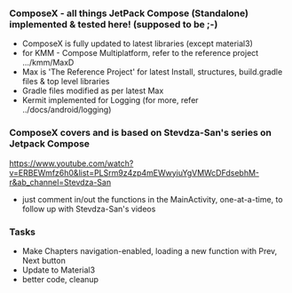 ### ComposeX - all things JetPack Compose (Standalone) implemented & tested here! (supposed to be ;-)

- ComposeX is fully updated to latest libraries (except material3)
- for KMM - Compose Multiplatform, refer to the reference project .../kmm/MaxD
- Max is 'The Reference Project' for latest Install, structures, build.gradle files & top level libraries
- Gradle files modified as per latest Max
- Kermit implemented for Logging (for more, refer ../docs/android/logging)

### ComposeX covers and is based on Stevdza-San's series on Jetpack Compose
https://www.youtube.com/watch?v=ERBEWmfz6h0&list=PLSrm9z4zp4mEWwyiuYgVMWcDFdsebhM-r&ab_channel=Stevdza-San

- just comment in/out the functions in the MainActivity, one-at-a-time, to follow up with Stevdza-San's videos


### Tasks

- Make Chapters navigation-enabled, loading a new function with Prev, Next button
- Update to Material3
- better code, cleanup




